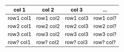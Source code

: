 | **col 1** | **col 2** | **col 3** | **...** |
|-----------|-----------|-----------|-----------|
| row1 col1 | row1 col2 | row1 col3 | row1 col? |
| row2 col1 | row2 col2 | row2 col3 | row2 col? |
| row3 col1 | row3 col2 | row3 col3 | row3 col? |
| row? col1 | row? col2 | row? col3 | row? col? |
